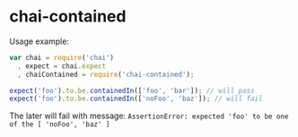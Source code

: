 # chai-contained

Usage example:

``` javascript
var chai = require('chai')
  , expect = chai.expect
  , chaiContained = require('chai-contained');

expect('foo').to.be.containedIn(['foo', 'bar']); // will pass
expect('foo').to.be.containedIn(['noFoo', 'baz']); // will fail
```

The later will fail with message: `AssertionError: expected 'foo' to be one of the [ 'noFoo', 'baz' ]`
